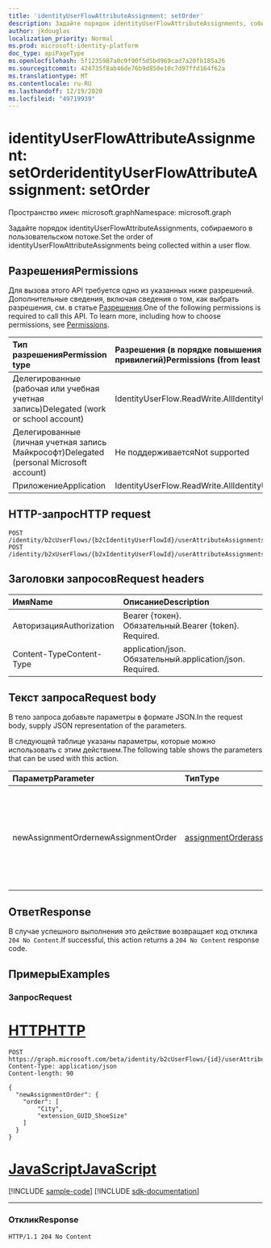```yaml
---
title: 'identityUserFlowAttributeAssignment: setOrder'
description: Задайте порядок identityUserFlowAttributeAssignments, собираемого в пользовательском потоке.
author: jkdouglas
localization_priority: Normal
ms.prod: microsoft-identity-platform
doc_type: apiPageType
ms.openlocfilehash: 5f1235987a0c9f90f5d5bd969cad7a20fb185a26
ms.sourcegitcommit: 424735f8ab46de76b9d850e10c7d97ffd164f62a
ms.translationtype: MT
ms.contentlocale: ru-RU
ms.lasthandoff: 12/19/2020
ms.locfileid: "49719939"
---
```

# <a name="identityuserflowattributeassignment-setorder"></a><span data-ttu-id="74d02-103">identityUserFlowAttributeAssignment: setOrder</span><span class="sxs-lookup"><span data-stu-id="74d02-103">identityUserFlowAttributeAssignment: setOrder</span></span>

<span data-ttu-id="74d02-104">Пространство имен: microsoft.graph</span><span class="sxs-lookup"><span data-stu-id="74d02-104">Namespace: microsoft.graph</span></span>

<span data-ttu-id="74d02-105">Задайте порядок identityUserFlowAttributeAssignments, собираемого в пользовательском потоке.</span><span class="sxs-lookup"><span data-stu-id="74d02-105">Set the order of identityUserFlowAttributeAssignments being collected within a user flow.</span></span>

## <a name="permissions"></a><span data-ttu-id="74d02-106">Разрешения</span><span class="sxs-lookup"><span data-stu-id="74d02-106">Permissions</span></span>

<span data-ttu-id="74d02-p101">Для вызова этого API требуется одно из указанных ниже разрешений. Дополнительные сведения, включая сведения о том, как выбрать разрешения, см. в статье [Разрешения](/graph/permissions-reference).</span><span class="sxs-lookup"><span data-stu-id="74d02-p101">One of the following permissions is required to call this API. To learn more, including how to choose permissions, see [Permissions](/graph/permissions-reference).</span></span>

|<span data-ttu-id="74d02-109">Тип разрешения</span><span class="sxs-lookup"><span data-stu-id="74d02-109">Permission type</span></span>|<span data-ttu-id="74d02-110">Разрешения (в порядке повышения привилегий)</span><span class="sxs-lookup"><span data-stu-id="74d02-110">Permissions (from least to most privileged)</span></span>|
|:---|:---|
|<span data-ttu-id="74d02-111">Делегированные (рабочая или учебная учетная запись)</span><span class="sxs-lookup"><span data-stu-id="74d02-111">Delegated (work or school account)</span></span>|<span data-ttu-id="74d02-112">IdentityUserFlow.ReadWrite.All</span><span class="sxs-lookup"><span data-stu-id="74d02-112">IdentityUserFlow.ReadWrite.All</span></span>|
|<span data-ttu-id="74d02-113">Делегированные (личная учетная запись Майкрософт)</span><span class="sxs-lookup"><span data-stu-id="74d02-113">Delegated (personal Microsoft account)</span></span>|<span data-ttu-id="74d02-114">Не поддерживается</span><span class="sxs-lookup"><span data-stu-id="74d02-114">Not supported</span></span>|
|<span data-ttu-id="74d02-115">Приложение</span><span class="sxs-lookup"><span data-stu-id="74d02-115">Application</span></span>|<span data-ttu-id="74d02-116">IdentityUserFlow.ReadWrite.All</span><span class="sxs-lookup"><span data-stu-id="74d02-116">IdentityUserFlow.ReadWrite.All</span></span>|

## <a name="http-request"></a><span data-ttu-id="74d02-117">HTTP-запрос</span><span class="sxs-lookup"><span data-stu-id="74d02-117">HTTP request</span></span>

<!-- {
  "blockType": "ignored"
}
-->

``` http
POST /identity/b2cUserFlows/{b2cIdentityUserFlowId}/userAttributeAssignments/setOrder
POST /identity/b2xUserFlows/{b2xIdentityUserFlowId}/userAttributeAssignments/setOrder
```

## <a name="request-headers"></a><span data-ttu-id="74d02-118">Заголовки запросов</span><span class="sxs-lookup"><span data-stu-id="74d02-118">Request headers</span></span>

|<span data-ttu-id="74d02-119">Имя</span><span class="sxs-lookup"><span data-stu-id="74d02-119">Name</span></span>|<span data-ttu-id="74d02-120">Описание</span><span class="sxs-lookup"><span data-stu-id="74d02-120">Description</span></span>|
|:---|:---|
|<span data-ttu-id="74d02-121">Авторизация</span><span class="sxs-lookup"><span data-stu-id="74d02-121">Authorization</span></span>|<span data-ttu-id="74d02-p102">Bearer {токен}. Обязательный.</span><span class="sxs-lookup"><span data-stu-id="74d02-p102">Bearer {token}. Required.</span></span>|
|<span data-ttu-id="74d02-124">Content-Type</span><span class="sxs-lookup"><span data-stu-id="74d02-124">Content-Type</span></span>|<span data-ttu-id="74d02-p103">application/json. Обязательный.</span><span class="sxs-lookup"><span data-stu-id="74d02-p103">application/json. Required.</span></span>|

## <a name="request-body"></a><span data-ttu-id="74d02-127">Текст запроса</span><span class="sxs-lookup"><span data-stu-id="74d02-127">Request body</span></span>

<span data-ttu-id="74d02-128">В тело запроса добавьте параметры в формате JSON.</span><span class="sxs-lookup"><span data-stu-id="74d02-128">In the request body, supply JSON representation of the parameters.</span></span>

<span data-ttu-id="74d02-129">В следующей таблице указаны параметры, которые можно использовать с этим действием.</span><span class="sxs-lookup"><span data-stu-id="74d02-129">The following table shows the parameters that can be used with this action.</span></span>

|<span data-ttu-id="74d02-130">Параметр</span><span class="sxs-lookup"><span data-stu-id="74d02-130">Parameter</span></span>|<span data-ttu-id="74d02-131">Тип</span><span class="sxs-lookup"><span data-stu-id="74d02-131">Type</span></span>|<span data-ttu-id="74d02-132">Описание</span><span class="sxs-lookup"><span data-stu-id="74d02-132">Description</span></span>|
|:---|:---|:---|
|<span data-ttu-id="74d02-133">newAssignmentOrder</span><span class="sxs-lookup"><span data-stu-id="74d02-133">newAssignmentOrder</span></span>|[<span data-ttu-id="74d02-134">assignmentOrder</span><span class="sxs-lookup"><span data-stu-id="74d02-134">assignmentOrder</span></span>](../resources/assignmentorder.md)|<span data-ttu-id="74d02-135">Используется для определения порядка атрибутов, собираемого в пользовательском потоке.</span><span class="sxs-lookup"><span data-stu-id="74d02-135">Used to define the order of the attributes being collected within a user flow.</span></span>|

## <a name="response"></a><span data-ttu-id="74d02-136">Ответ</span><span class="sxs-lookup"><span data-stu-id="74d02-136">Response</span></span>

<span data-ttu-id="74d02-137">В случае успешного выполнения это действие возвращает код отклика `204 No Content`.</span><span class="sxs-lookup"><span data-stu-id="74d02-137">If successful, this action returns a `204 No Content` response code.</span></span>

## <a name="examples"></a><span data-ttu-id="74d02-138">Примеры</span><span class="sxs-lookup"><span data-stu-id="74d02-138">Examples</span></span>

### <a name="request"></a><span data-ttu-id="74d02-139">Запрос</span><span class="sxs-lookup"><span data-stu-id="74d02-139">Request</span></span>


# <a name="http"></a>[<span data-ttu-id="74d02-140">HTTP</span><span class="sxs-lookup"><span data-stu-id="74d02-140">HTTP</span></span>](#tab/http)
<!-- {
  "blockType": "request",
  "name": "identityuserflowattributeassignment_setorder"
}
-->

``` http
POST https://graph.microsoft.com/beta/identity/b2cUserFlows/{id}/userAttributeAssignments/setOrder
Content-Type: application/json
Content-length: 90

{
  "newAssignmentOrder": {
    "order": [
        "City",
        "extension_GUID_ShoeSize"
    ]
  }
}
```
# <a name="javascript"></a>[<span data-ttu-id="74d02-141">JavaScript</span><span class="sxs-lookup"><span data-stu-id="74d02-141">JavaScript</span></span>](#tab/javascript)
[!INCLUDE [sample-code](../includes/snippets/javascript/identityuserflowattributeassignment-setorder-javascript-snippets.md)]
[!INCLUDE [sdk-documentation](../includes/snippets/snippets-sdk-documentation-link.md)]

---


### <a name="response"></a><span data-ttu-id="74d02-142">Отклик</span><span class="sxs-lookup"><span data-stu-id="74d02-142">Response</span></span>

<!-- {
  "blockType": "response",
  "truncated": true
}
-->

``` http
HTTP/1.1 204 No Content
```
